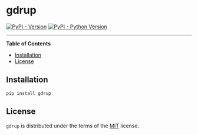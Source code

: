 # gdrup

[![PyPI - Version](https://img.shields.io/pypi/v/gdrup.svg)](https://pypi.org/project/gdrup)
[![PyPI - Python Version](https://img.shields.io/pypi/pyversions/gdrup.svg)](https://pypi.org/project/gdrup)

-----

**Table of Contents**

- [Installation](#installation)
- [License](#license)

## Installation

```console
pip install gdrup
```

## License

`gdrup` is distributed under the terms of the [MIT](https://spdx.org/licenses/MIT.html) license.
